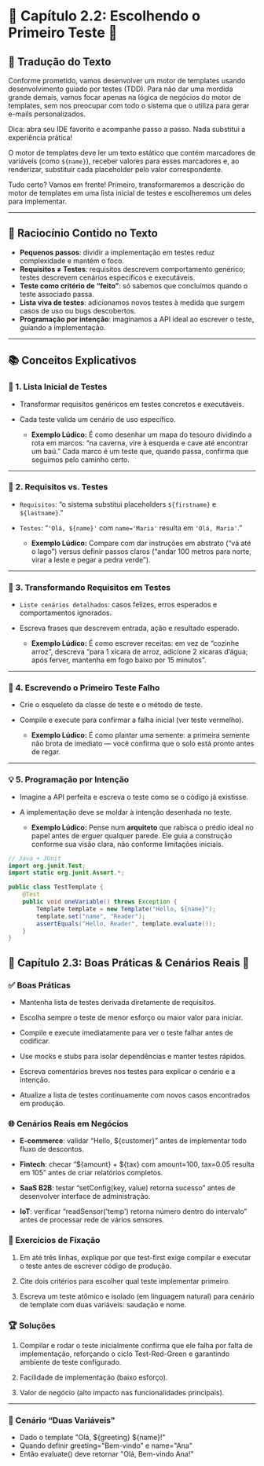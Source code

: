 # 🚀 Capítulo 2.2: Escolhendo o Primeiro Teste 🎯

## 📝 Tradução do Texto

Conforme prometido, vamos desenvolver um motor de templates usando desenvolvimento guiado por testes (TDD). Para não dar uma mordida grande demais, vamos focar apenas na lógica de negócios do motor de templates, sem nos preocupar com todo o sistema que o utiliza para gerar e-mails personalizados.

Dica: abra seu IDE favorito e acompanhe passo a passo. Nada substitui a experiência prática!

O motor de templates deve ler um texto estático que contém marcadores de variáveis (como `${name}`), receber valores para esses marcadores e, ao renderizar, substituir cada placeholder pelo valor correspondente.

Tudo certo? Vamos em frente! Primeiro, transformaremos a descrição do motor de templates em uma lista inicial de testes e escolheremos um deles para implementar.

---

## 🧠 Raciocínio Contido no Texto

- **Pequenos passos**: dividir a implementação em testes reduz complexidade e mantém o foco.  
- **Requisitos ≠ Testes**: requisitos descrevem comportamento genérico; testes descrevem cenários específicos e executáveis.  
- **Teste como critério de “feito”**: só sabemos que concluímos quando o teste associado passa.  
- **Lista viva de testes**: adicionamos novos testes à medida que surgem casos de uso ou bugs descobertos.  
- **Programação por intenção**: imaginamos a API ideal ao escrever o teste, guiando a implementação.

---

## 📚 Conceitos Explicativos

### 📝 1. Lista Inicial de Testes
 
- Transformar requisitos genéricos em testes concretos e executáveis.  
- Cada teste valida um cenário de uso específico.

  - **Exemplo Lúdico:** É como desenhar um mapa do tesouro dividindo a rota em marcos: “na caverna, vire à esquerda e cave até encontrar um baú.” Cada marco é um teste que, quando passa, confirma que seguimos pelo caminho certo.

---

### 🔀 2. Requisitos vs. Testes
  
- `Requisitos`: “o sistema substitui placeholders `${firstname}` e `${lastname}`.”  
- `Testes`: “`'Olá, ${name}'` com `name='Maria'` resulta em `'Olá, Maria'`.”

  - **Exemplo Lúdico:** Compare com dar instruções em abstrato (“vá até o lago”) versus definir passos claros (“andar 100 metros para norte, virar a leste e pegar a pedra verde”).

---

### 🔄 3. Transformando Requisitos em Testes

- `Liste cenários detalhados`: casos felizes, erros esperados e comportamentos ignorados.  
- Escreva frases que descrevem entrada, ação e resultado esperado.

  - **Exemplo Lúdico:** É como escrever receitas: em vez de “cozinhe arroz”, descreva “para 1 xícara de arroz, adicione 2 xícaras d’água; após ferver, mantenha em fogo baixo por 15 minutos”.

---

### 🚧 4. Escrevendo o Primeiro Teste Falho

- Crie o esqueleto da classe de teste e o método de teste.  
- Compile e execute para confirmar a falha inicial (ver teste vermelho).

  - **Exemplo Lúdico:** É como plantar uma semente: a primeira semente não brota de imediato — você confirma que o solo está pronto antes de regar.

---

### 💡 5. Programação por Intenção

- Imagine a API perfeita e escreva o teste como se o código já existisse.  
- A implementação deve se moldar à intenção desenhada no teste.

  - **Exemplo Lúdico:** Pense num **arquiteto** que rabisca o prédio ideal no papel antes de erguer qualquer parede. Ele guia a construção conforme sua visão clara, não conforme limitações iniciais.

```java
// Java + JUnit
import org.junit.Test;
import static org.junit.Assert.*;

public class TestTemplate {
    @Test
    public void oneVariable() throws Exception {
        Template template = new Template("Hello, ${name}");
        template.set("name", "Reader");
        assertEquals("Hello, Reader", template.evaluate());
    }
}
```

## 💼 Capítulo 2.3: Boas Práticas & Cenários Reais 🌟

### ✅ Boas Práticas

- Mantenha lista de testes derivada diretamente de requisitos.

- Escolha sempre o teste de menor esforço ou maior valor para iniciar.

- Compile e execute imediatamente para ver o teste falhar antes de codificar.

- Use mocks e stubs para isolar dependências e manter testes rápidos.

- Escreva comentários breves nos testes para explicar o cenário e a intenção.

- Atualize a lista de testes continuamente com novos casos encontrados em produção.

### 🌐 Cenários Reais em Negócios

- **E-commerce**: validar “Hello, ${customer}” antes de implementar todo fluxo de descontos.

- **Fintech**: checar “${amount} + ${tax} com amount=100, tax=0.05 resulta em 105” antes de criar relatórios completos.

- **SaaS B2B**: testar “setConfig(key, value) retorna sucesso” antes de desenvolver interface de administração.

- **IoT**: verificar “readSensor('temp') retorna número dentro do intervalo” antes de processar rede de vários sensores.

### 📝 Exercícios de Fixação

1. Em até três linhas, explique por que test-first exige compilar e executar o teste antes de escrever código de produção.

2. Cite dois critérios para escolher qual teste implementar primeiro.

3. Escreva um teste atômico e isolado (em linguagem natural) para cenário de template com duas variáveis: saudação e nome.

### 🏆 Soluções

1. Compilar e rodar o teste inicialmente confirma que ele falha por falta de implementação, reforçando o ciclo Test-Red-Green e garantindo ambiente de teste configurado.

2. Facilidade de implementação (baixo esforço).

3. Valor de negócio (alto impacto nas funcionalidades principais).

---

### 📝 Cenário “Duas Variáveis”

- Dado o template "Olá, ${greeting} ${name}!"  
- Quando definir greeting="Bem-vindo" e name="Ana"  
- Então evaluate() deve retornar "Olá, Bem-vindo Ana!"  
